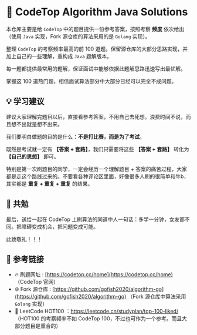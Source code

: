 # 🚀 CodeTop Algorithm Java Solutions 

本仓库主要是给 `CodeTop` 中的题目提供一份参考答案，按照考察 **频度** 依次给出（使用 `Java` 实现，Fork 源仓库的算法采用的是 `Golang` 实现）。

整理 `CodeTop` 的考察频率最高的前 100 道题。保留源仓库的大部分思路实现，并加上自己的一些理解，重构成 `Java` 题解版本。

每一题都提供最常用的题解，保证面试中能够依据此题解思路迅速写出最优解。

掌握这 100 道热门题，相信面试算法部分中大部分已经可以完全不成问题。



## 💡 学习建议

建议大家理解完题目以后，直接看参考答案，不用自己去死想。浪费时间不说，而且想不出就是想不出来。

我们要明白做题的目的是什么：**不是打比赛，而是为了考试**。

既然是考试就一定有 **【答案 + 套路】**，我们只需要将这些 **【答案 + 套路】** 转化为 **【自己的思想】** 即可。

特别是第一次刷题目的同学，一定会经历一个理解题目 + 答案的痛苦过程，大家都是走这个路线过来的。不要看各种评论区里面，好像很多人刷的很简单和牛b，其实都是 **重复 + 重复 + 重复** 的结果。



## 💪 共勉

最后，送给一起在 CodeTop 上刷算法的同道中人一句话：多学一分钟，女友都不同。把障碍变成机会，把问题变成可能。

此致敬礼！！！



## 🔗 参考链接

- 🔥 刷题网址 : [https://codetop.cc/home](https://codetop.cc/home) （CodeTop 官网）
- 🌐 Fork 源仓库 : [https://github.com/gofish2020/algorithm-go](https://github.com/gofish2020/algorithm-go) （Fork 源仓库中算法采用 `Golang` 实现）
- 🔱 LeetCode HOT100 ：https://leetcode.cn/studyplan/top-100-liked/ （HOT100 的考察频率不如 CodeTop 100，不过也可作为一个参考。而且大部分题目是重合的）


